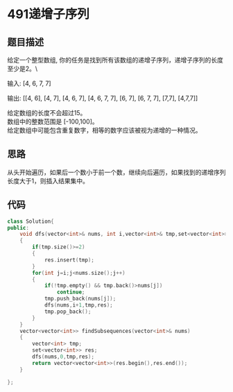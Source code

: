 # 491递增子序列

## 题目描述

给定一个整型数组, 你的任务是找到所有该数组的递增子序列，递增子序列的长度至少是2。\

输入: [4, 6, 7, 7]

输出: [[4, 6], [4, 7], [4, 6, 7], [4, 6, 7, 7], [6, 7], [6, 7, 7], [7,7], [4,7,7]]

给定数组的长度不会超过15。\
数组中的整数范围是 [-100,100]。\
给定数组中可能包含重复数字，相等的数字应该被视为递增的一种情况。

## 思路

从头开始遍历，如果后一个数小于前一个数，继续向后遍历，如果找到的递增序列长度大于1，则插入结果集中。

## 代码

```C++
class Solution{
public:
    void dfs(vector<int>& nums, int i,vector<int>& tmp,set<vector<int>>& res)
    {
        if(tmp.size()>=2)
        {
            res.insert(tmp);
        }
        for(int j=i;j<nums.size();j++)
        {
            if(!tmp.empty() && tmp.back()>nums[j])
                continue;
            tmp.push_back(nums[j]);
            dfs(nums,i+1,tmp,res);
            tmp.pop_back();
        }
    }
    vector<vector<int>> findSubsequences(vector<int>& nums)
    {
        vector<int> tmp;
        set<vector<int>> res;
        dfs(nums,0,tmp,res);
        return vector<vector<int>>(res.begin(),res.end());
    }

};
```
